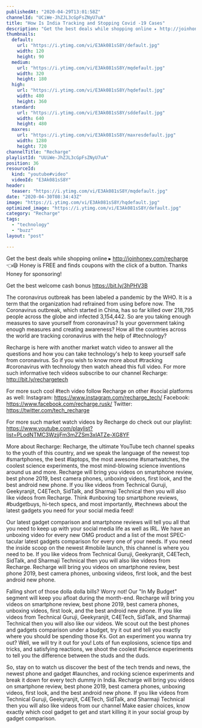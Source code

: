 ```yaml
---
publishedAt: "2020-04-29T13:01:58Z"
channelId: "UCiWe-JhZJL3cGpFsZNyU7uA"
title: "How Is India Tracking and Stopping Covid -19 Cases"
description: "Get the best deals while shopping online ▸ http://joinhoney.com/recharge 👈😄\nHoney is FREE and finds coupons with the click of a button. Thanks Honey for sponsoring!\n\nGet the best welcome cash bonus https://bit.ly/3hPHV3B\n\nThe coronavirus outbreak has been labeled a pandemic by the WHO. It is a term that the organization had refrained from using before now. The Coronavirus outbreak, which started in China, has so far killed over 218,795 people across the globe and infected 3,154,442. So are you taking enough measures to save yourself from coronavirus? Is your government taking enough measures and creating awareness? How all the countries across the world are tracking coronavirus with the help of #technology? \n\nRecharge is here with another market watch video to answer all the questions and how you can take technology's help to keep yourself safe from coronavirus. So if you wish to know more about #tracking #coronavirus with technology then watch ahead this full video. For more such informative tech videos subscribe to our channel Recharge: http://bit.ly/rechargetech\n\nFor more such cool #tech video follow Recharge on other #social platforms as well: \nInstagram: https://www.instagram.com/recharge_tech/ \nFacebook: https://www.facebook.com/recharge.rusk/ \nTwitter: https://twitter.com/tech_recharge\n\nFor more such market watch videos by Recharge do check out our playlist: https://www.youtube.com/playlist?list=PLodNTMC3WzjjFm3mZZSm3xIATZe-XG8YF\n\nMore about Recharge: Recharge, the ultimate YouTube tech channel speaks to the youth of this country, and we speak the language of the newest top #smartphones, the best #laptops, the most awesome #smartwatches, the coolest science experiments, the most mind-blowing science inventions around us and more. Recharge will bring you videos on smartphone review, best phone 2019, best camera phones, unboxing videos, first look, and the best android new phone. If you like videos from Technical Guruji, Geekyranjit, C4ETech, SidTalk, and Sharmaji Technical then you will also like videos from Recharge. Think #unboxing top smartphone reviews, #budgetbuys, hi-tech specs, and most importantly, #technews about the latest gadgets you need for your social media feed!\n\nOur latest gadget comparison and smartphone reviews will tell you all that you need to keep up with your social media life as well as IRL. We have an unboxing video for every new OMG product and a list of the most SPEC-tacular latest gadgets comparison for every one of your needs. If you need the inside scoop on the newest #mobile launch, this channel is where you need to be. If you like videos from Technical Guruji, Geekyranjit, C4ETech, SidTalk, and Sharmaji Technical then you will also like videos from Recharge. Recharge will bring you videos on smartphone review, best phone 2019, best camera phones, unboxing videos, first look, and the best android new phone.\n\nFalling short of those dolla dolla bills? Worry not! Our \"In My Budget\" segment will keep you afloat during the month-end. Recharge will bring you videos on smartphone review, best phone 2019, best camera phones, unboxing videos, first look, and the best android new phone. If you like videos from Technical Guruji, Geekyranjit, C4ETech, SidTalk, and Sharmaji Technical then you will also like our videos. We scout out the best phones and gadgets comparison under a budget, try it out and tell you exactly where you should be spending those Ks. Got an experiment you wanna try out? Well, we will try it out for you! Lots of fun explosions, science tips and tricks, and satisfying reactions, we shoot the coolest #science experiments to tell you the difference between the studs and the duds.\n\nSo, stay on to watch us discover the best of the tech trends and news, the newest phone and gadget #launches, and rocking science experiments and break it down for every tech dummy in India. Recharge will bring you videos on smartphone review, best phone 2019, best camera phones, unboxing videos, first look, and the best android new phone. If you like videos from Technical Guruji, Geekyranjit, C4ETech, SidTalk, and Sharmaji Technical then you will also like videos from our channel Make easier choices, know exactly which cool gadget to get and start killing it in your social group by gadget comparison."
thumbnails:
  default:
    url: "https://i.ytimg.com/vi/E3Ak081sS8Y/default.jpg"
    width: 120
    height: 90
  medium:
    url: "https://i.ytimg.com/vi/E3Ak081sS8Y/mqdefault.jpg"
    width: 320
    height: 180
  high:
    url: "https://i.ytimg.com/vi/E3Ak081sS8Y/hqdefault.jpg"
    width: 480
    height: 360
  standard:
    url: "https://i.ytimg.com/vi/E3Ak081sS8Y/sddefault.jpg"
    width: 640
    height: 480
  maxres:
    url: "https://i.ytimg.com/vi/E3Ak081sS8Y/maxresdefault.jpg"
    width: 1280
    height: 720
channelTitle: "Recharge"
playlistId: "UUiWe-JhZJL3cGpFsZNyU7uA"
position: 36
resourceId:
  kind: "youtube#video"
  videoId: "E3Ak081sS8Y"
header:
  teaser: "https://i.ytimg.com/vi/E3Ak081sS8Y/mqdefault.jpg"
date: "2020-04-30T08:34:43Z"
image: "https://i.ytimg.com/vi/E3Ak081sS8Y/hqdefault.jpg"
optimized_image: "https://i.ytimg.com/vi/E3Ak081sS8Y/default.jpg"
category: "Recharge"
tags:
  - "technology"
  - "buzz"
layout: "post"

---
```

Get the best deals while shopping online ▸ http://joinhoney.com/recharge 👈😄
Honey is FREE and finds coupons with the click of a button. Thanks Honey for sponsoring!

Get the best welcome cash bonus https://bit.ly/3hPHV3B

The coronavirus outbreak has been labeled a pandemic by the WHO. It is a term that the organization had refrained from using before now. The Coronavirus outbreak, which started in China, has so far killed over 218,795 people across the globe and infected 3,154,442. So are you taking enough measures to save yourself from coronavirus? Is your government taking enough measures and creating awareness? How all the countries across the world are tracking coronavirus with the help of #technology? 

Recharge is here with another market watch video to answer all the questions and how you can take technology's help to keep yourself safe from coronavirus. So if you wish to know more about #tracking #coronavirus with technology then watch ahead this full video. For more such informative tech videos subscribe to our channel Recharge: http://bit.ly/rechargetech

For more such cool #tech video follow Recharge on other #social platforms as well: 
Instagram: https://www.instagram.com/recharge_tech/ 
Facebook: https://www.facebook.com/recharge.rusk/ 
Twitter: https://twitter.com/tech_recharge

For more such market watch videos by Recharge do check out our playlist: https://www.youtube.com/playlist?list=PLodNTMC3WzjjFm3mZZSm3xIATZe-XG8YF

More about Recharge: Recharge, the ultimate YouTube tech channel speaks to the youth of this country, and we speak the language of the newest top #smartphones, the best #laptops, the most awesome #smartwatches, the coolest science experiments, the most mind-blowing science inventions around us and more. Recharge will bring you videos on smartphone review, best phone 2019, best camera phones, unboxing videos, first look, and the best android new phone. If you like videos from Technical Guruji, Geekyranjit, C4ETech, SidTalk, and Sharmaji Technical then you will also like videos from Recharge. Think #unboxing top smartphone reviews, #budgetbuys, hi-tech specs, and most importantly, #technews about the latest gadgets you need for your social media feed!

Our latest gadget comparison and smartphone reviews will tell you all that you need to keep up with your social media life as well as IRL. We have an unboxing video for every new OMG product and a list of the most SPEC-tacular latest gadgets comparison for every one of your needs. If you need the inside scoop on the newest #mobile launch, this channel is where you need to be. If you like videos from Technical Guruji, Geekyranjit, C4ETech, SidTalk, and Sharmaji Technical then you will also like videos from Recharge. Recharge will bring you videos on smartphone review, best phone 2019, best camera phones, unboxing videos, first look, and the best android new phone.

Falling short of those dolla dolla bills? Worry not! Our "In My Budget" segment will keep you afloat during the month-end. Recharge will bring you videos on smartphone review, best phone 2019, best camera phones, unboxing videos, first look, and the best android new phone. If you like videos from Technical Guruji, Geekyranjit, C4ETech, SidTalk, and Sharmaji Technical then you will also like our videos. We scout out the best phones and gadgets comparison under a budget, try it out and tell you exactly where you should be spending those Ks. Got an experiment you wanna try out? Well, we will try it out for you! Lots of fun explosions, science tips and tricks, and satisfying reactions, we shoot the coolest #science experiments to tell you the difference between the studs and the duds.

So, stay on to watch us discover the best of the tech trends and news, the newest phone and gadget #launches, and rocking science experiments and break it down for every tech dummy in India. Recharge will bring you videos on smartphone review, best phone 2019, best camera phones, unboxing videos, first look, and the best android new phone. If you like videos from Technical Guruji, Geekyranjit, C4ETech, SidTalk, and Sharmaji Technical then you will also like videos from our channel Make easier choices, know exactly which cool gadget to get and start killing it in your social group by gadget comparison.